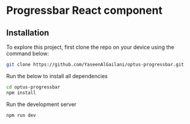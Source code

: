 # Progressbar React component

## Installation

To explore this project, first clone the repo on your device using the command below:

```bash
git clone https://github.com/YaseenAlGailani/optus-progressbar.git
```

Run the below to install all dependencies

```bash
cd optus-progressbar
npm install
```

Run the development server

```
npm run dev
```